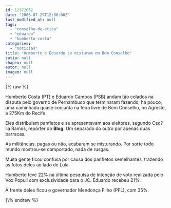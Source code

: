```yaml
---
id: 12372062
date: "2006-07-29T12:06:00Z"
last_modified_at: null
tags:
  - "conselho-de-etica"
  - "eduardo"
  - "humberto-costa"
categories:
  - "noticias"
title: "Humberto e Eduardo se misturam em Bom Conselho"
sutia: null
chapeu: null
autor: null
imagem: null
---
```

{\% raw %}
<p><P>Humberto Costa (PT) e Eduardo Campos (PSB) andam tão colados na disputa pelo governo de Pernambuco que terminaram fazendo, há pouco, uma caminhada quase conjunta na feira livre&nbsp;de Bom Conselho, no Agreste, a 275Km do Recife.</P></p>
<p><P>Eles distribuiam panfletos e se apresentavam aos eleitores, segundo Cec?lia Ramos, repórter do <STRONG>Blog</STRONG>. Um separado do outro por apenas duas barracas.</P></p>
<p><P>As militâncias, pagas ou não, acabaram se misturando. Por sorte todo mundo mostrou-se comportado, nada de rusgas.</P></p>
<p><P>Muita gente ficou confusa por causa dos panfletos semelhantes, trazendo as fotos deles ao lado de Lula.</P></p>
<p><P>Humberto teve 22% na última pesquisa de intenção de voto realizada pelo Vox Populi com exclusividade para o JC. Eduardo recebeu 21%.</P></p>
<p><P>À frente deles ficou o governador Mendonça Filho (PFL), com 35%.</P> </p>
{\% endraw %}